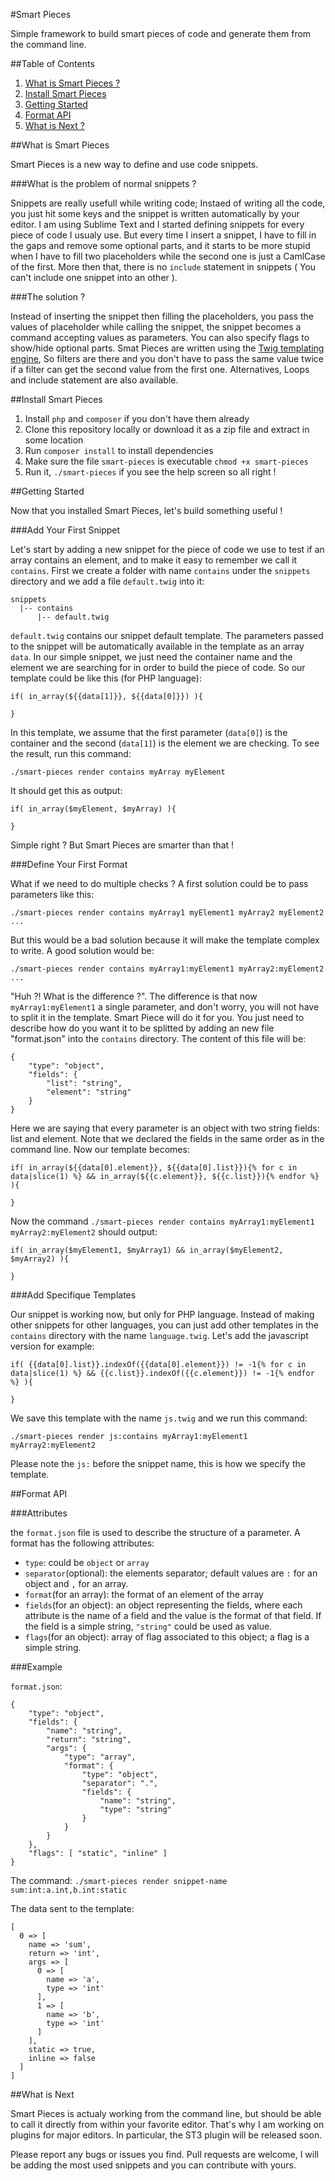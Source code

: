 #Smart Pieces

Simple framework to build smart pieces of code and generate them from the command line.

##Table of Contents

1. [What is Smart Pieces ?](#what-is-smart-pieces)
2. [Install Smart Pieces](#install-smart-pieces)
3. [Getting Started](#getting-started)
4. [Format API](#format-api)
5. [What is Next ?](#what-is-next)

##What is Smart Pieces

Smart Pieces is a new way to define and use code snippets.

###What is the problem of normal snippets ?

Snippets are really usefull while writing code; Instaed of writing all the code, you just hit some keys and the snippet is written automatically by your editor. I am using Sublime Text and I started defining snippets for every piece of code I usualy use. But every time I insert a snippet, I have to fill in the gaps and remove some optional parts, and it starts to be more stupid when I have to fill two placeholders while the second one is just a CamlCase of the first. More then that, there is no `include` statement in snippets ( You can't include one snippet into an other ).

###The solution ?

Instead of inserting the snippet then filling the placeholders, you pass the values of placeholder while calling the snippet, the snippet becomes a command accepting values as parameters. You can also specify flags to show/hide optional parts. Smat Pieces are written using the [Twig templating engine](http://twig.sensiolabs.org/), So filters are there and you don't have to pass the same value twice if a filter can get the second value from the first one. Alternatives, Loops and include statement are also available.

##Install Smart Pieces

1. Install `php` and `composer` if you don't have them already
2. Clone this repository locally or download it as a zip file and extract in some location
3. Run `composer install` to install dependencies
4. Make sure the file `smart-pieces` is executable `chmod +x smart-pieces`
5. Run it, `./smart-pieces` if you see the help screen so all right !

##Getting Started

Now that you installed Smart Pieces, let's build something useful !

###Add Your First Snippet

Let's start by adding a new snippet for the piece of code we use to test if an array contains an element, and to make it easy to remember we call it `contains`. First we create a folder with name `contains` under the `snippets` directory and we add a file `default.twig` into it:

    snippets
      |-- contains
          |-- default.twig

`default.twig` contains our snippet default template. The parameters passed to the snippet will be automatically available in the template as an array `data`. In our simple snippet, we just need the container name and the element we are searching for in order to build the piece of code. So our template could be like this (for PHP language):

    if( in_array(${{data[1]}}, ${{data[0]}}) ){
    	
    }

In this template, we assume that the first parameter (`data[0]`) is the container and the second (`data[1]`) is the element we are checking. To see the result, run this command:

`./smart-pieces render contains myArray myElement`

It should get this as output:

    if( in_array($myElement, $myArray) ){
    	
    }

Simple right ? But Smart Pieces are smarter than that !

###Define Your First Format

What if we need to do multiple checks ? A first solution could be to pass parameters like this:

`./smart-pieces render contains myArray1 myElement1 myArray2 myElement2 ...`

But this would be a bad solution because it will make the template complex to write. A good solution would be:

`./smart-pieces render contains myArray1:myElement1 myArray2:myElement2 ...`

"Huh ?! What is the difference ?". The difference is that now `myArray1:myElement1` a single parameter, and don't worry, you will not have to split it in the template. Smart Piece will do it for you. You just need to describe how do you want it to be splitted by adding an new file "format.json" into the `contains` directory. The content of this file will be:

	{
		"type": "object",
		"fields": {
			"list": "string",
			"element": "string"
		}
	}

Here we are saying that every parameter is an object with two string fields: list and element. Note that we declared the fields in the same order as in the command line. Now our template becomes:

	if( in_array(${{data[0].element}}, ${{data[0].list}}){% for c in data|slice(1) %} && in_array(${{c.element}}, ${{c.list}}){% endfor %} ){
		
	}

Now the command `./smart-pieces render contains myArray1:myElement1 myArray2:myElement2` should output:

	if( in_array($myElement1, $myArray1) && in_array($myElement2, $myArray2) ){
		
	}

###Add Specifique Templates

Our snippet is working now, but only for PHP language. Instead of making other snippets for other languages, you can just add other templates in the `contains` directory with the name `language.twig`. Let's add the javascript version for example:

	if( {{data[0].list}}.indexOf({{data[0].element}}) != -1{% for c in data|slice(1) %} && {{c.list}}.indexOf({{c.element}}) != -1{% endfor %} ){
		
	}

We save this template with the name `js.twig` and we run this command:

`./smart-pieces render js:contains myArray1:myElement1 myArray2:myElement2`

Please note the `js:` before the snippet name, this is how we specify the template.

##Format API

###Attributes

the `format.json` file is used to describe the structure of a parameter. A format has the following attributes:

- `type`: could be `object` or `array`
- `separator`(optional): the elements separator; default values are `:` for an object and `,` for an array.
- `format`(for an array): the format of an element of the array
- `fields`(for an object): an object representing the fields, where each attribute is the name of a field and the value is the format of that field. If the field is a simple string, `"string"` could be used as value.
- `flags`(for an object): array of flag associated to this object; a flag is a simple string.

###Example

`format.json`:

	{
		"type": "object",
		"fields": {
			"name": "string",
			"return": "string",
			"args": {
				"type": "array",
				"format": {
					"type": "object",
					"separator": ".",
					"fields": {
						"name": "string",
						"type": "string"
					}
				}
			}
		},
		"flags": [ "static", "inline" ]
	}

The command: `./smart-pieces render snippet-name sum:int:a.int,b.int:static`

The data sent to the template:

	[
	  0 => [
	    name => 'sum',
	    return => 'int',
	    args => [
	      0 => [
			name => 'a',
			type => 'int'
	      ],
	      1 => [
			name => 'b',
			type => 'int'
	      ]
	    ],
	    static => true,
	    inline => false
	  ]
	]

##What is Next

Smart Pieces is actualy working from the command line, but should be able to call it directly from within your favorite editor. That's why I am working on plugins for major editors. In particular, the ST3 plugin will be released soon.

Please report any bugs or issues you find. Pull requests are welcome, I will be adding the most used snippets and you can contribute with yours.